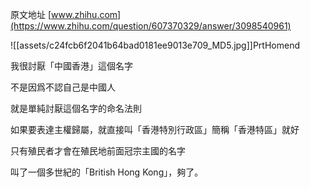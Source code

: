 原文地址 [www.zhihu.com](https://www.zhihu.com/question/607370329/answer/3098540961) 

![[assets/c24fcb6f2041b64bad0181ee9013e709_MD5.jpg]]PrtHomend

我很討厭「中國香港」這個名字

不是因爲不認自己是中國人

就是單純討厭這個名字的命名法則

如果要表達主權歸屬，就直接叫「香港特別行政區」簡稱「香港特區」就好

只有殖民者才會在殖民地前面冠宗主國的名字

叫了一個多世紀的「British Hong Kong」，夠了。
